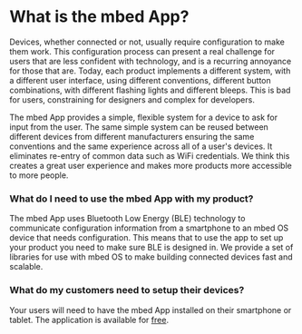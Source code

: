 # What is the mbed App?

Devices, whether connected or not, usually require configuration to make them work. This configuration process can present a real challenge for users that are less confident with technology, and is a recurring annoyance for those that are. Today, each product implements a different system, with a different user interface, using different conventions, different button combinations, with different flashing lights and different bleeps. This is bad for users, constraining for designers and complex for developers.

The mbed App provides a simple, flexible system for a device to ask for input from the user. The same simple system can be reused between different devices from different manufacturers ensuring the same conventions and the same experience across all of a user's devices. It eliminates re-entry of common data such as WiFi credentials. We think this creates a great user experience and makes more products more accessible to more people.


### What do I need to use the mbed App with my product?

The mbed App uses Bluetooth Low Energy (BLE) technology to communicate configuration information from a smartphone to an mbed OS device that needs configuration. This means that to use the app to set up your product you need to make sure BLE is designed in. We provide a set of libraries for use with mbed OS to make building connected devices fast and scalable.

### What do my customers need to setup their devices?

Your users will need to have the mbed App installed on their smartphone or tablet. The application is available for [free](faqs.md#how-do-i-get-the-app). 
